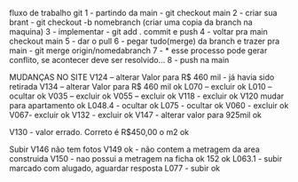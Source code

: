 fluxo de trabalho git
1 - partindo da main - git checkout main
2 - criar sua brant - git checkout -b nomebranch (criar uma copia da branch na maquina)
3 - implementar - git add . commit e push
4 - voltar pra main checkout main
5 - dar o pull
6 - pegar tudo(merge) da branch e trazer pra main - git merge origin/nomedabranch
7 - * esse processo pode gerar conflito, se acontecer deve ser resolvido...
8 - push na main

MUDANÇAS NO SITE
V124 – alterar Valor para R$ 460 mil - já havia sido retirada
V134 – alterar Valor para R$ 460 mil ok
L070 – excluir ok
L010 – ocultar ok
V035 – excluir ok
V055 – excluir ok
V118 - excluir ok
V120 mudar para apartamento ok
L048.4 - ocultar ok
L075  - ocultar ok
V060 - excluir ok
V067- excluir ok
V132 - excluir ok
V147 - alterar valor para 925mil ok

V130 - valor errado. Correto é R$450,00 o m2 ok

Subir V146 não tem fotos
V149 ok - não contem a metragem da area construida
V150 - nao possui a metragem na ficha ok
152 ok
L063.1 - subir marcado com alugado, aguardar resposta
L077 - subir ok